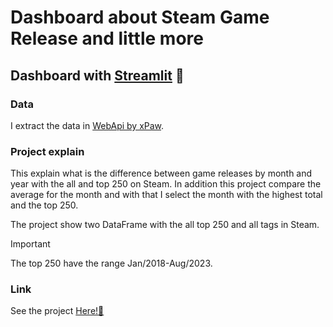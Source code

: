 # Dashboard about Steam Game Release and little more

## Dashboard with [Streamlit](https://share.streamlit.io/) 💖

### Data

I extract the data in [WebApi by xPaw](https://steamapi.xpaw.me/).

### Project explain

This explain what is the difference between game releases by month and year with the all and top 250 on Steam.
In addition this project compare the average for the month and with that I select the month with the highest total and the top 250.

The project show two DataFrame with the all top 250 and all tags in Steam.

> [!IMPORTANT]
> The top 250 have the range Jan/2018-Aug/2023.

### Link

See the project [Here!🌟](https://steamdashboard.streamlit.app/)
